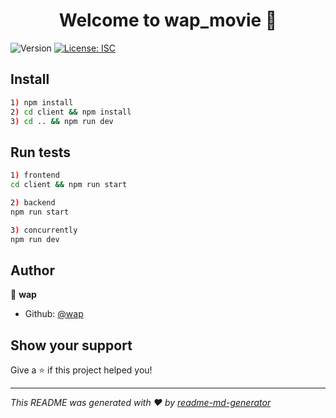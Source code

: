 <h1 align="center">Welcome to wap_movie 👋</h1>
<p>
  <img alt="Version" src="https://img.shields.io/badge/version-1.0.0-blue.svg?cacheSeconds=2592000" />
  <a href="#" target="_blank">
    <img alt="License: ISC" src="https://img.shields.io/badge/License-ISC-yellow.svg" />
  </a>
</p>

## Install

```sh
1) npm install 
2) cd client && npm install
3) cd .. && npm run dev
```

## Run tests

```sh
1) frontend
cd client && npm run start

2) backend
npm run start

3) concurrently
npm run dev

```

## Author

👤 **wap**

* Github: [@wap](https://github.com/dohun31/WAP_5_WEB)

## Show your support

Give a ⭐️ if this project helped you!

***
_This README was generated with ❤️ by [readme-md-generator](https://github.com/kefranabg/readme-md-generator)_